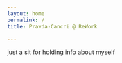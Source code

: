 ```yaml
---
layout: home
permalink: /
title: Pravda-Cancri @ ReWork

---
```

just a sit for holding info about myself

